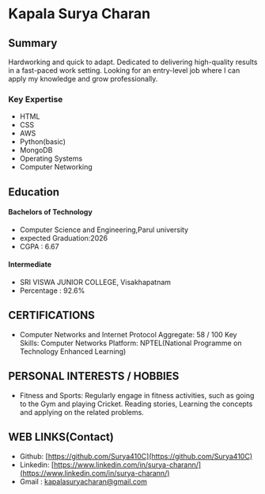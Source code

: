 #  Kapala Surya Charan 

## Summary
Hardworking and quick to adapt. Dedicated to delivering high-quality results in a fast-paced work setting. Looking for an entry-level job
where I can apply my knowledge and grow professionally.

### Key Expertise 
+ HTML
+ CSS
+ AWS
+ Python(basic)
+ MongoDB
+ Operating Systems
+ Computer Networking

## Education
#### Bachelors of Technology
+ Computer Science and Engineering,Parul university
+ expected Graduation:2026
+ CGPA : 6.67

#### Intermediate
+ SRI VISWA JUNIOR COLLEGE, Visakhapatnam
+ Percentage : 92.6%

## CERTIFICATIONS
+ Computer Networks and Internet Protocol
Aggregate: 58 / 100
Key Skills: Computer Networks
Platform: NPTEL(National Programme on Technology Enhanced Learning)

## PERSONAL INTERESTS / HOBBIES
+ Fitness and Sports: Regularly engage in fitness activities, such as going to the Gym and playing Cricket.
Reading stories, Learning the concepts and applying on the related problems.


## WEB LINKS(Contact)
+ Github: [https://github.com/Surya410C](https://github.com/Surya410C)
+ Linkedin: [https://www.linkedin.com/in/surya-charann/](https://www.linkedin.com/in/surya-charann/)
+ Gmail : kapalasuryacharan@gmail.com
